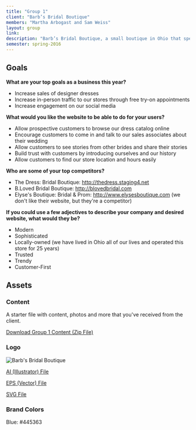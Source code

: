```yaml
---
title: "Group 1"
client: "Barb’s Bridal Boutique"
members: "Martha Arbogast and Sam Weiss"
layout: group
link: 
description: "Barb’s Bridal Boutique, a small boutique in Ohio that specializes in bridal wear."
semester: spring-2016
---
```


## Goals

**What are your top goals as a business this year?**

* Increase sales of designer dresses
* Increase in-person traffic to our stores through free try-on appointments
* Increase engagement on our social media

**What would you like the website to be able to do for your users?**

* Allow prospective customers to browse our dress catalog online
* Encourage customers to come in and talk to our sales associates about their wedding
* Allow customers to see stories from other brides and share their stories
* Build trust with customers by introducing ourselves and our history
* Allow customers to find our store location and hours easily

**Who are some of your top competitors?**

* The Dress: Bridal Boutique: http://thedress.staging4.net
* B.Loved Bridal Boutique: http://blovedbridal.com
* Elyse's Boutique: Bridal & Prom: http://www.elysesboutique.com  (we don't like their website, but they're a competitor)

**If you could use a few adjectives to describe your company and desired website, what would they be?**

* Modern
* Sophisticated
* Locally-owned (we have lived in Ohio all of our lives and operated this store for 25 years)
* Trusted
* Trendy
* Customer-First

<!--http://evesbridalwear.co.za/product/prina/-->

## Assets

### Content

A starter file with content, photos and more that you've received from the client.  

<a href="/class/groups/assets/group1/Group-1-Content.zip">Download Group 1 Content (Zip File)</a>

### Logo
<img src="/class/groups/assets/group1/barb.svg" alt="Barb's Bridal Boutique" />

<a href="/class/groups/assets/group1/barb.ai">AI (Illustrator) File</a>

<a href="/class/groups/assets/group1/barb.eps">EPS (Vector) File</a>

<a href="/class/groups/assets/group1/barb.svg">SVG File</a>

### Brand Colors

Blue: #445363